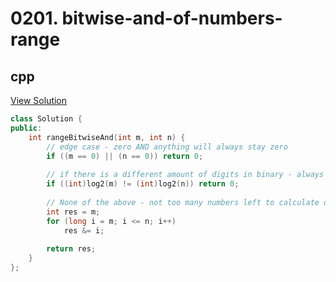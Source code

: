 # 0201. bitwise-and-of-numbers-range

## cpp

[View Solution](0201-bitwise-and-of-numbers-range.cpp)


```cpp
class Solution {
public:
    int rangeBitwiseAnd(int m, int n) {
        // edge case - zero AND anything will always stay zero
        if ((m == 0) || (n == 0)) return 0;
        
        // if there is a different amount of digits in binary - always will be zero
        if ((int)log2(m) != (int)log2(n)) return 0;
        
        // None of the above - not too many numbers left to calculate one by one...
        int res = m;
        for (long i = m; i <= n; i++)
            res &= i;
                
        return res;
    }
};
```
